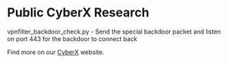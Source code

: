 # Public CyberX Research

vpnfilter_backdoor_check.py - Send the special backdoor packet and listen on port 443 for the backdoor to connect back

Find more on our [CyberX](https://cyberx-labs.com) website.
